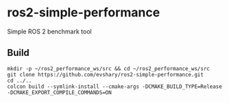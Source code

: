 # ros2-simple-performance

Simple ROS 2 benchmark tool

## Build

```shell
mkdir -p ~/ros2_performance_ws/src && cd ~/ros2_performance_ws/src
git clone https://github.com/evshary/ros2-simple-performance.git
cd ../..
colcon build --symlink-install --cmake-args -DCMAKE_BUILD_TYPE=Release -DCMAKE_EXPORT_COMPILE_COMMANDS=ON
```


